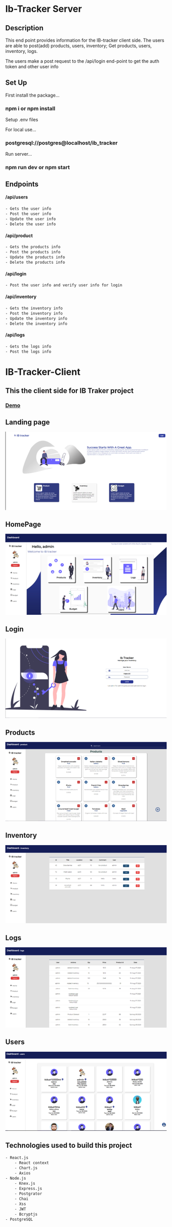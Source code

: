 # Ib-Tracker Server


## Description

This end point provides information for the IB-tracker client side. The users are able to post(add) products, users, inventory; Get products, users, inventory, logs.

The users make a post request to the /api/login end-point to get the auth token and other user info  


## Set Up

First install the package...

### npm i or npm install 

Setup .env files

For local use...
### postgresql://postgres@localhost/ib_tracker


Run server...

### npm run dev or npm start


## Endpoints


#### /api/users
    - Gets the user info
    - Post the user info
    - Update the user info
    - Delete the user info

#### /api/product
    - Gets the products info
    - Post the products info
    - Update the products info
    - Delete the products info

#### /api/login    
    - Post the user info and verify user info for login


#### /api/inventory
    - Gets the inventory info
    - Post the inventory info
    - Update the inventory info
    - Delete the inventory info

#### /api/logs
    - Gets the logs info
    - Post the logs info
   
   
 # IB-Tracker-Client  
## This the client side for IB Traker project 

### [Demo](https://ib-tracker-client.vercel.app)

## Landing page
![Image description](https://github.com/KidusY/IB-Tracker-Client/blob/master/screenShots/landing%20page.PNG)

## HomePage
![Image description](https://github.com/KidusY/IB-Tracker-Client/blob/master/screenShots/home.PNG)

## Login
![Image description](https://github.com/KidusY/IB-Tracker-Client/blob/master/screenShots/login.PNG)

## Products
![Image description](https://github.com/KidusY/IB-Tracker-Client/blob/master/screenShots/products.PNG)

## Inventory
![Image description](https://github.com/KidusY/IB-Tracker-Client/blob/master/screenShots/inventory.PNG)

## Logs
![Image description](https://github.com/KidusY/IB-Tracker-Client/blob/master/screenShots/logs.PNG)

## Users
![Image description](https://github.com/KidusY/IB-Tracker-Client/blob/master/screenShots/users.PNG)


## Technologies used to build this project 
    - React.js
        - React context 
        - Chart.js
        - Axios
    - Node.js
        - Knex.js
        - Express.js
        - Postgrator
        - Chai
        - Xss
        - JWT
        - Bcryptjs 
    - PostgreSQL

